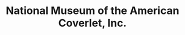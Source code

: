 ---
layout: repo
title: "National Museum of the American Coverlet, Inc."
id: 13531
permalink: repos/13531/
---